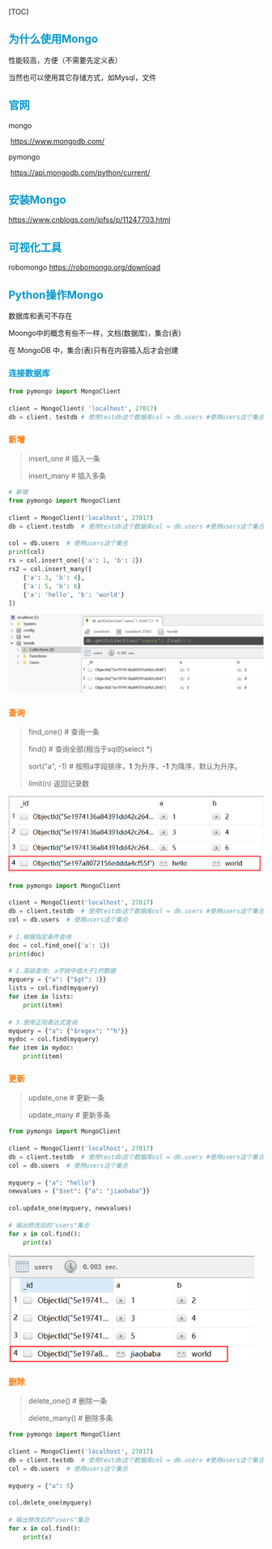 [TOC]

## <font color="#0099CC">为什么使用Mongo</font>

性能较高，方便（不需要先定义表）

当然也可以使用其它存储方式，如Mysql，文件

## <font color="#0099CC">官网</font>

mongo

​	https://www.mongodb.com/

pymongo

​	https://api.mongodb.com/python/current/

## <font color="#0099CC">安装Mongo</font>

https://www.cnblogs.com/jpfss/p/11247703.html

## <font color="#0099CC">可视化工具</font>
robomongo
https://robomongo.org/download

## <font color="#0099CC">Python操作Mongo</font>

数据库和表可不存在

Moongo中的概念有些不一样，文档(数据库)，集合(表)

在 MongoDB 中，集合(表)只有在内容插入后才会创建

### <font color="#0099CC">连接数据库</font>

```python
from pymongo import MongoClient

client = MongoClient( 'localhost', 27017)
db = client. testdb # 使用testdb这个数据库col = db.users #使用users这个集合
```

### <font color="#F77A0B">新增</font>

> insert_one # 插入一条
>
> insert_many # 插入多条

```python
# 新增
from pymongo import MongoClient

client = MongoClient('localhost', 27017)
db = client.testdb  # 使用testdb这个数据库col = db.users #使用users这个集合

col = db.users  # 使用users这个集合
print(col)
rs = col.insert_one({'a': 1, 'b': 2})
rs2 = col.insert_many([
    {'a': 3, 'b': 4},
    {'a': 5, 'b': 6}
    {'a': 'hello', 'b': 'world'}
])
```

![image-20200111150732057](../media/images/image-20200111150732057.png)

### <font color="#F77A0B">查询</font>

> find_one()   # 查询一条
>
> find() # 查询全部(相当于sql的select *)
>
> sort("a", -1)  # 按照a字段排序，**1** 为升序，**-1** 为降序，默认为升序。
>
> limit(n) 返回记录数

<img src="../media/images/image-20200111153521292.png" alt="image-20200111153521292" style="zoom: 80%;" />

```python
from pymongo import MongoClient

client = MongoClient('localhost', 27017)
db = client.testdb  # 使用testdb这个数据库col = db.users #使用users这个集合
col = db.users  # 使用users这个集合

# 1.根据指定条件查询
doc = col.find_one({'a': 1})
print(doc)

# 2.高级查询; a字段中值大于1的数据
myquery = {"a": {"$gt": 1}}
lists = col.find(myquery)
for item in lists:
    print(item)

# 3.使用正则表达式查询
myquery = {"a": {"$regex": "^h"}}
mydoc = col.find(myquery)
for item in mydoc:
    print(item)
```

### <font color="#F77A0B">更新</font>

> update_one # 更新一条
>
> update_many # 更新多条

```python
from pymongo import MongoClient

client = MongoClient('localhost', 27017)
db = client.testdb  # 使用testdb这个数据库col = db.users #使用users这个集合
col = db.users  # 使用users这个集合

myquery = {"a": "hello"}
newvalues = {"$set": {"a": "jiaobaba"}}

col.update_one(myquery, newvalues)

# 输出修改后的"users"集合
for x in col.find():
    print(x)
```

<img src="../media/images/image-20200111154147389.png" alt="image-20200111154147389" style="zoom:80%;" />

### <font color="#F77A0B">删除</font>

> delete_one()   # 删除一条
>
> delete_many() # 删除多条

```python
from pymongo import MongoClient

client = MongoClient('localhost', 27017)
db = client.testdb  # 使用testdb这个数据库col = db.users #使用users这个集合
col = db.users  # 使用users这个集合

myquery = {"a": 5}

col.delete_one(myquery)

# 输出修改后的"users"集合
for x in col.find():
    print(x)
```

